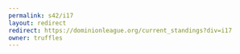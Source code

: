```yaml
---
permalink: s42/i17
layout: redirect
redirect: https://dominionleague.org/current_standings?div=i17
owner: truffles
---
```

